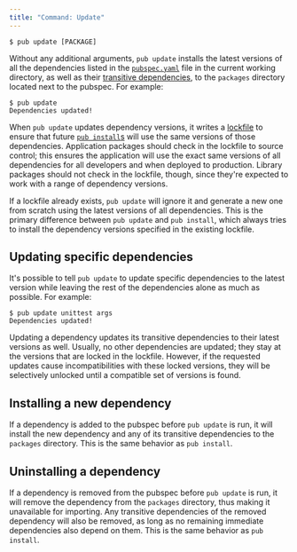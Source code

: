 ```yaml
---
title: "Command: Update"
---
```


    $ pub update [PACKAGE]

Without any additional arguments, `pub update` installs the latest versions of
all the dependencies listed in the [`pubspec.yaml`](pubspec.html) file in the
current working directory, as well as their [transitive
dependencies](glossary.html#transitive-dependencies), to the `packages`
directory located next to the pubspec. For example:

    $ pub update
    Dependencies updated!

When `pub update` updates dependency versions, it writes a
[lockfile](glossary.html#lockfile) to ensure that future [`pub
install`s](pub-install.html) will use the same versions of those dependencies.
Application packages should check in the lockfile to source control; this
ensures the application will use the exact same versions of all dependencies for
all developers and when deployed to production. Library packages should not
check in the lockfile, though, since they're expected to work with a range of
dependency versions.

If a lockfile already exists, `pub update` will ignore it and generate a new one
from scratch using the latest versions of all dependencies. This is the primary
difference between `pub update` and `pub install`, which always tries to install
the dependency versions specified in the existing lockfile.

## Updating specific dependencies

It's possible to tell `pub update` to update specific dependencies to the latest
version while leaving the rest of the dependencies alone as much as possible.
For example:

    $ pub update unittest args
    Dependencies updated!

Updating a dependency updates its transitive dependencies to their latest
versions as well. Usually, no other dependencies are updated; they stay at the
versions that are locked in the lockfile. However, if the requested updates
cause incompatibilities with these locked versions, they will be selectively
unlocked until a compatible set of versions is found.

## Installing a new dependency

If a dependency is added to the pubspec before `pub update` is run, it will
install the new dependency and any of its transitive dependencies to the
`packages` directory. This is the same behavior as `pub install`.

## Uninstalling a dependency

If a dependency is removed from the pubspec before `pub update` is run, it
will remove the dependency from the `packages` directory, thus making it
unavailable for importing. Any transitive dependencies of the removed dependency
will also be removed, as long as no remaining immediate dependencies also depend
on them. This is the same behavior as `pub install`.
